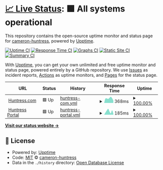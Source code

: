 # [📈 Live Status](https://demo.upptime.js.org): <!--live status--> **🟩 All systems operational**

This repository contains the open-source uptime monitor and status page for [cameron-huntress](https://demo.upptime.js.org), powered by [Upptime](https://github.com/upptime/upptime).

[![Uptime CI](https://github.com/cameron-huntress/upptime_testing/workflows/Uptime%20CI/badge.svg)](https://github.com/cameron-huntress/upptime_testing/actions?query=workflow%3A%22Uptime+CI%22)
[![Response Time CI](https://github.com/cameron-huntress/upptime_testing/workflows/Response%20Time%20CI/badge.svg)](https://github.com/cameron-huntress/upptime_testing/actions?query=workflow%3A%22Response+Time+CI%22)
[![Graphs CI](https://github.com/cameron-huntress/upptime_testing/workflows/Graphs%20CI/badge.svg)](https://github.com/cameron-huntress/upptime_testing/actions?query=workflow%3A%22Graphs+CI%22)
[![Static Site CI](https://github.com/cameron-huntress/upptime_testing/workflows/Static%20Site%20CI/badge.svg)](https://github.com/cameron-huntress/upptime_testing/actions?query=workflow%3A%22Static+Site+CI%22)
[![Summary CI](https://github.com/cameron-huntress/upptime_testing/workflows/Summary%20CI/badge.svg)](https://github.com/cameron-huntress/upptime_testing/actions?query=workflow%3A%22Summary+CI%22)

With [Upptime](https://upptime.js.org), you can get your own unlimited and free uptime monitor and status page, powered entirely by a GitHub repository. We use [Issues](https://github.com/cameron-huntress/upptime_testing/issues) as incident reports, [Actions](https://github.com/cameron-huntress/upptime_testing/actions) as uptime monitors, and [Pages](https://demo.upptime.js.org) for the status page.

<!--start: status pages-->
<!-- This summary is generated by Upptime (https://github.com/upptime/upptime) -->
<!-- Do not edit this manually, your changes will be overwritten -->
<!-- prettier-ignore -->
| URL | Status | History | Response Time | Uptime |
| --- | ------ | ------- | ------------- | ------ |
| <img alt="" src="https://icons.duckduckgo.com/ip3/huntress.com.ico" height="13"> [Huntress.com](https://huntress.com) | 🟩 Up | [huntress-com.yml](https://github.com/cameron-huntress/upptime_testing/commits/HEAD/history/huntress-com.yml) | <details><summary><img alt="Response time graph" src="./graphs/huntress-com/response-time-week.png" height="20"> 368ms</summary><br><a href="https://cameron-huntress.github.io/upptime_testing/history/huntress-com"><img alt="Response time 392" src="https://img.shields.io/endpoint?url=https%3A%2F%2Fraw.githubusercontent.com%2Fcameron-huntress%2Fupptime_testing%2FHEAD%2Fapi%2Fhuntress-com%2Fresponse-time.json"></a><br><a href="https://cameron-huntress.github.io/upptime_testing/history/huntress-com"><img alt="24-hour response time 405" src="https://img.shields.io/endpoint?url=https%3A%2F%2Fraw.githubusercontent.com%2Fcameron-huntress%2Fupptime_testing%2FHEAD%2Fapi%2Fhuntress-com%2Fresponse-time-day.json"></a><br><a href="https://cameron-huntress.github.io/upptime_testing/history/huntress-com"><img alt="7-day response time 368" src="https://img.shields.io/endpoint?url=https%3A%2F%2Fraw.githubusercontent.com%2Fcameron-huntress%2Fupptime_testing%2FHEAD%2Fapi%2Fhuntress-com%2Fresponse-time-week.json"></a><br><a href="https://cameron-huntress.github.io/upptime_testing/history/huntress-com"><img alt="30-day response time 392" src="https://img.shields.io/endpoint?url=https%3A%2F%2Fraw.githubusercontent.com%2Fcameron-huntress%2Fupptime_testing%2FHEAD%2Fapi%2Fhuntress-com%2Fresponse-time-month.json"></a><br><a href="https://cameron-huntress.github.io/upptime_testing/history/huntress-com"><img alt="1-year response time 383" src="https://img.shields.io/endpoint?url=https%3A%2F%2Fraw.githubusercontent.com%2Fcameron-huntress%2Fupptime_testing%2FHEAD%2Fapi%2Fhuntress-com%2Fresponse-time-year.json"></a></details> | <details><summary><a href="https://cameron-huntress.github.io/upptime_testing/history/huntress-com">100.00%</a></summary><a href="https://cameron-huntress.github.io/upptime_testing/history/huntress-com"><img alt="All-time uptime 100.00%" src="https://img.shields.io/endpoint?url=https%3A%2F%2Fraw.githubusercontent.com%2Fcameron-huntress%2Fupptime_testing%2FHEAD%2Fapi%2Fhuntress-com%2Fuptime.json"></a><br><a href="https://cameron-huntress.github.io/upptime_testing/history/huntress-com"><img alt="24-hour uptime 100.00%" src="https://img.shields.io/endpoint?url=https%3A%2F%2Fraw.githubusercontent.com%2Fcameron-huntress%2Fupptime_testing%2FHEAD%2Fapi%2Fhuntress-com%2Fuptime-day.json"></a><br><a href="https://cameron-huntress.github.io/upptime_testing/history/huntress-com"><img alt="7-day uptime 100.00%" src="https://img.shields.io/endpoint?url=https%3A%2F%2Fraw.githubusercontent.com%2Fcameron-huntress%2Fupptime_testing%2FHEAD%2Fapi%2Fhuntress-com%2Fuptime-week.json"></a><br><a href="https://cameron-huntress.github.io/upptime_testing/history/huntress-com"><img alt="30-day uptime 100.00%" src="https://img.shields.io/endpoint?url=https%3A%2F%2Fraw.githubusercontent.com%2Fcameron-huntress%2Fupptime_testing%2FHEAD%2Fapi%2Fhuntress-com%2Fuptime-month.json"></a><br><a href="https://cameron-huntress.github.io/upptime_testing/history/huntress-com"><img alt="1-year uptime 99.99%" src="https://img.shields.io/endpoint?url=https%3A%2F%2Fraw.githubusercontent.com%2Fcameron-huntress%2Fupptime_testing%2FHEAD%2Fapi%2Fhuntress-com%2Fuptime-year.json"></a></details>
| <img alt="" src="https://icons.duckduckgo.com/ip3/huntress.io.ico" height="13"> [Huntress Portal](https://huntress.io) | 🟩 Up | [huntress-portal.yml](https://github.com/cameron-huntress/upptime_testing/commits/HEAD/history/huntress-portal.yml) | <details><summary><img alt="Response time graph" src="./graphs/huntress-portal/response-time-week.png" height="20"> 185ms</summary><br><a href="https://cameron-huntress.github.io/upptime_testing/history/huntress-portal"><img alt="Response time 193" src="https://img.shields.io/endpoint?url=https%3A%2F%2Fraw.githubusercontent.com%2Fcameron-huntress%2Fupptime_testing%2FHEAD%2Fapi%2Fhuntress-portal%2Fresponse-time.json"></a><br><a href="https://cameron-huntress.github.io/upptime_testing/history/huntress-portal"><img alt="24-hour response time 181" src="https://img.shields.io/endpoint?url=https%3A%2F%2Fraw.githubusercontent.com%2Fcameron-huntress%2Fupptime_testing%2FHEAD%2Fapi%2Fhuntress-portal%2Fresponse-time-day.json"></a><br><a href="https://cameron-huntress.github.io/upptime_testing/history/huntress-portal"><img alt="7-day response time 185" src="https://img.shields.io/endpoint?url=https%3A%2F%2Fraw.githubusercontent.com%2Fcameron-huntress%2Fupptime_testing%2FHEAD%2Fapi%2Fhuntress-portal%2Fresponse-time-week.json"></a><br><a href="https://cameron-huntress.github.io/upptime_testing/history/huntress-portal"><img alt="30-day response time 181" src="https://img.shields.io/endpoint?url=https%3A%2F%2Fraw.githubusercontent.com%2Fcameron-huntress%2Fupptime_testing%2FHEAD%2Fapi%2Fhuntress-portal%2Fresponse-time-month.json"></a><br><a href="https://cameron-huntress.github.io/upptime_testing/history/huntress-portal"><img alt="1-year response time 191" src="https://img.shields.io/endpoint?url=https%3A%2F%2Fraw.githubusercontent.com%2Fcameron-huntress%2Fupptime_testing%2FHEAD%2Fapi%2Fhuntress-portal%2Fresponse-time-year.json"></a></details> | <details><summary><a href="https://cameron-huntress.github.io/upptime_testing/history/huntress-portal">100.00%</a></summary><a href="https://cameron-huntress.github.io/upptime_testing/history/huntress-portal"><img alt="All-time uptime 100.00%" src="https://img.shields.io/endpoint?url=https%3A%2F%2Fraw.githubusercontent.com%2Fcameron-huntress%2Fupptime_testing%2FHEAD%2Fapi%2Fhuntress-portal%2Fuptime.json"></a><br><a href="https://cameron-huntress.github.io/upptime_testing/history/huntress-portal"><img alt="24-hour uptime 100.00%" src="https://img.shields.io/endpoint?url=https%3A%2F%2Fraw.githubusercontent.com%2Fcameron-huntress%2Fupptime_testing%2FHEAD%2Fapi%2Fhuntress-portal%2Fuptime-day.json"></a><br><a href="https://cameron-huntress.github.io/upptime_testing/history/huntress-portal"><img alt="7-day uptime 100.00%" src="https://img.shields.io/endpoint?url=https%3A%2F%2Fraw.githubusercontent.com%2Fcameron-huntress%2Fupptime_testing%2FHEAD%2Fapi%2Fhuntress-portal%2Fuptime-week.json"></a><br><a href="https://cameron-huntress.github.io/upptime_testing/history/huntress-portal"><img alt="30-day uptime 100.00%" src="https://img.shields.io/endpoint?url=https%3A%2F%2Fraw.githubusercontent.com%2Fcameron-huntress%2Fupptime_testing%2FHEAD%2Fapi%2Fhuntress-portal%2Fuptime-month.json"></a><br><a href="https://cameron-huntress.github.io/upptime_testing/history/huntress-portal"><img alt="1-year uptime 100.00%" src="https://img.shields.io/endpoint?url=https%3A%2F%2Fraw.githubusercontent.com%2Fcameron-huntress%2Fupptime_testing%2FHEAD%2Fapi%2Fhuntress-portal%2Fuptime-year.json"></a></details>

<!--end: status pages-->

[**Visit our status website →**](https://demo.upptime.js.org)

## 📄 License

- Powered by: [Upptime](https://github.com/upptime/upptime)
- Code: [MIT](./LICENSE) © [cameron-huntress](https://demo.upptime.js.org)
- Data in the `./history` directory: [Open Database License](https://opendatacommons.org/licenses/odbl/1-0/)

